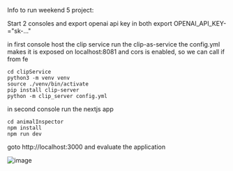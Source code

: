 Info to run weekend 5 project:

Start 2 consoles and export openai api key in both
export OPENAI_API_KEY-="sk-..."

in first console host the clip service
run the clip-as-service
the config.yml makes it is exposed on localhost:8081 and cors is enabled, so we can call if from fe
```
cd clipService
python3 -m venv venv
source ./venv/bin/activate
pip install clip-server
python -m clip_server config.yml
```

in second console run the nextjs app
```
cd animalInspector
npm install
npm run dev
```
goto http://localhost:3000 and evaluate the application

![image](https://github.com/user-attachments/assets/4da608b5-2b20-42c4-b43a-17605a99dd58)
